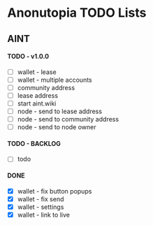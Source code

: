 # Anonutopia TODO Lists

## AINT

#### TODO - v1.0.0

- [ ] wallet - lease
- [ ] wallet - multiple accounts
- [ ] community address
- [ ] lease address
- [ ] start aint.wiki
- [ ] node - send to lease address
- [ ] node - send to community address
- [ ] node - send to node owner

#### TODO - BACKLOG

- [ ] todo

#### DONE

- [x] wallet - fix button popups
- [x] wallet - fix send
- [x] wallet - settings
- [x] wallet - link to live

